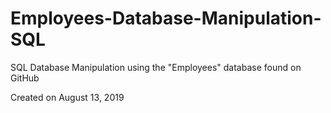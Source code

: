 # Employees-Database-Manipulation-SQL

<p> SQL Database Manipulation using the "Employees" database found on GitHub</p>

<p> Created on August 13, 2019</p>
